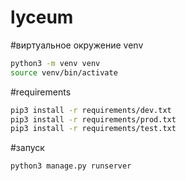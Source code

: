 # lyceum

#виртуальное окружение venv
```bash
python3 -m venv venv
source venv/bin/activate
```

#requirements
```bash
pip3 install -r requirements/dev.txt
pip3 install -r requirements/prod.txt
pip3 install -r requirements/test.txt
```

#запуск
```bash
python3 manage.py runserver
```
